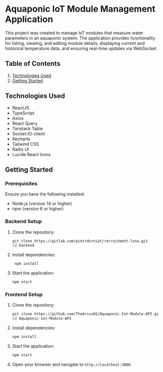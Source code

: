 # Aquaponic IoT Module Management Application

This project was created to manage IoT modules that measure water parameters in an aquaponic system. The application provides functionality for listing, viewing, and editing module details, displaying current and historical temperature data, and ensuring real-time updates via WebSocket.

## Table of Contents

1. [Technologies Used](#technologies-used)
2. [Getting Started](#getting-started)

## Technologies Used

- ReactJS
- TypeScript
- Axios
- React Query
- Tanstack Table
- Socket.IO-client
- Recharts
- Tailwind CSS
- Radix UI
- Lucide React Icons

## Getting Started

### Prerequisites

Ensure you have the following installed:

- Node.js (version 14 or higher)
- npm (version 6 or higher)

### Backend Setup

1. Clone the repository:
   ```bash
   git clone https://gitlab.com/piotrdurniat/recruitment-luna.git
   cd backend
   ```
2. Install dependencies:

   ```bash
    npm install
   ```

3. Start the application:

   ```bash
   npm start
   ```

### Frontend Setup

1. Clone the repository:
   ```bash
   git clone https://github.com/TheArcus02/Aquaponic-Iot-Module-API.git
   cd Aquaponic-Iot-Module-API
   ```
2. Install dependencies:

   ```bash
   npm install
   ```

3. Start the application:

   ```bash
   npm start
   ```

4. Open your browser and navigate to `http://localhost:3000`.
